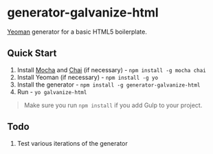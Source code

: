 # generator-galvanize-html

[Yeoman](http://yeoman.io) generator for a basic HTML5 boilerplate.

## Quick Start

1. Install [Mocha](http://mochajs.org/) and [Chai](http://chaijs.com/) (if necessary) - `npm install -g mocha chai`
1. Install Yeoman (if necessary) - `npm install -g yo`
1. Install the generator - `npm install -g generator-galvanize-html`
1. Run - `yo galvanize-html`

> Make sure you run `npm install` if you add Gulp to your project.

## Todo

1. Test various iterations of the generator
